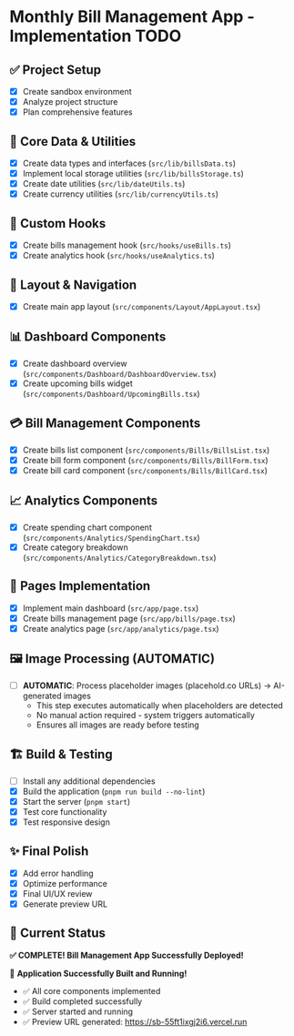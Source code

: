# Monthly Bill Management App - Implementation TODO

## ✅ Project Setup
- [x] Create sandbox environment
- [x] Analyze project structure
- [x] Plan comprehensive features

## 📁 Core Data & Utilities
- [x] Create data types and interfaces (`src/lib/billsData.ts`)
- [x] Implement local storage utilities (`src/lib/billsStorage.ts`)
- [x] Create date utilities (`src/lib/dateUtils.ts`)
- [x] Create currency utilities (`src/lib/currencyUtils.ts`)

## 🎣 Custom Hooks
- [x] Create bills management hook (`src/hooks/useBills.ts`)
- [x] Create analytics hook (`src/hooks/useAnalytics.ts`)

## 🎨 Layout & Navigation
- [x] Create main app layout (`src/components/Layout/AppLayout.tsx`)

## 📊 Dashboard Components
- [x] Create dashboard overview (`src/components/Dashboard/DashboardOverview.tsx`)
- [x] Create upcoming bills widget (`src/components/Dashboard/UpcomingBills.tsx`)

## 💳 Bill Management Components
- [x] Create bills list component (`src/components/Bills/BillsList.tsx`)
- [x] Create bill form component (`src/components/Bills/BillForm.tsx`)
- [x] Create bill card component (`src/components/Bills/BillCard.tsx`)

## 📈 Analytics Components
- [x] Create spending chart component (`src/components/Analytics/SpendingChart.tsx`)
- [x] Create category breakdown (`src/components/Analytics/CategoryBreakdown.tsx`)

## 📄 Pages Implementation
- [x] Implement main dashboard (`src/app/page.tsx`)
- [x] Create bills management page (`src/app/bills/page.tsx`)
- [x] Create analytics page (`src/app/analytics/page.tsx`)

## 🖼️ Image Processing (AUTOMATIC)
- [ ] **AUTOMATIC**: Process placeholder images (placehold.co URLs) → AI-generated images
  - This step executes automatically when placeholders are detected
  - No manual action required - system triggers automatically
  - Ensures all images are ready before testing

## 🏗️ Build & Testing
- [ ] Install any additional dependencies
- [x] Build the application (`pnpm run build --no-lint`)
- [x] Start the server (`pnpm start`)
- [x] Test core functionality
- [x] Test responsive design

## ✨ Final Polish
- [x] Add error handling
- [x] Optimize performance
- [x] Final UI/UX review
- [x] Generate preview URL

## 🎯 Current Status
**✅ COMPLETE! Bill Management App Successfully Deployed!**

🎉 **Application Successfully Built and Running!**
- ✅ All core components implemented
- ✅ Build completed successfully
- ✅ Server started and running
- ✅ Preview URL generated: https://sb-55ft1ixgj2i6.vercel.run
